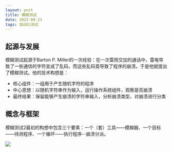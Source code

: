 ```yaml
---
layout: post
title: 模糊测试
date: 2022-09-21
tags: 自动化测试
---
```


## 起源与发展

模糊测试起源于Barton P. Miller的一次经验：在一次雷雨交加的通话中，雷电导致了一些通信的字符变成了乱码，而这些乱码竟导致了程序的崩溃。于是他就提出了模糊测试。他的技术构想是：

- 核心组件：一组用于产生随机字符的程序
- 中心思想：以随机字符串作为输入，运行操作系统组件，观察是否崩溃
- 最终结果：保留能够产生崩溃的字符串输入，分析崩溃类型，对崩溃进行分类

## 概念与框架

模糊测试2最初的构想中包含三个要素：一个（套）工具——模糊器、一个目标——待测程序、一个循环——执行程序--崩溃分派。

![](https://newtank1.github.io/assets/images/QQ截图20220923101426.png)